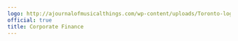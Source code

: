 ```yaml
---
logo: http://ajournalofmusicalthings.com/wp-content/uploads/Toronto-logo.png
official: true
title: Corporate Finance
---
```

